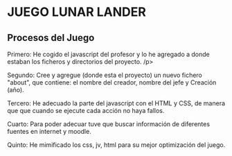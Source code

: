 <h1>JUEGO LUNAR LANDER</h1>
<h2>Procesos del Juego</h2>

<p>Primero: He cogido el javascript del profesor y lo he agregado a donde estaban los ficheros y directorios del proyecto. /p>
<p>Segundo: Cree y agregue (donde esta el proyecto) un nuevo fichero "about", que contiene: el nombre del creador, nombre del jefe y Creación (año). </p>
<p>Tercero: He adecuado la parte del javascript con el HTML y CSS, de manera que que cuando se ejecute cada acción no haya fallos.</p>
<p>Cuarto: Para poder adecuar tuve que buscar información de diferentes fuentes en internet y moodle. </p>
<p>Quinto: He mimificado los css, jv, html para su mejor optimización del juego.</p>

